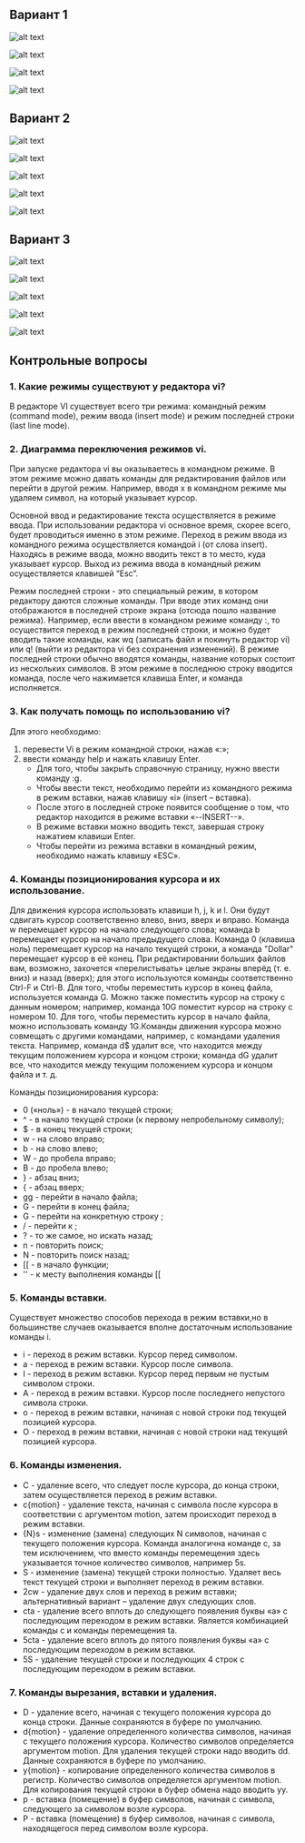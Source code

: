 ## Вариант 1
![alt text](image.png)

![alt text](image-1.png)

![alt text](image-2.png)

![alt text](image-3.png)

## Вариант 2
![alt text](image-4.png)

![alt text](image-5.png)

![alt text](image-6.png)

![alt text](image-7.png)

![alt text](image-8.png)

## Вариант 3
![alt text](image-9.png)

![alt text](image-10.png)

![alt text](image-11.png)

![alt text](image-12.png)

![alt text](image-13.png)

## Контрольные вопросы
### 1. Какие режимы существуют у редактора vi?
В редакторе VI существует всего три режима: командный режим (command mode), режим ввода (insert mode) и режим последней строки (last line mode).
### 2. Диаграмма переключения режимов vi.
При запуске редактора vi вы оказываетесь в командном режиме. В этом режиме можно давать команды для редактирования файлов или перейти в другой режим. Например, вводя x в командном режиме мы удаляем символ, на который указывает курсор.

Основной ввод и редактирование текста осуществляется в режиме ввода. При использовании редактора vi основное время, скорее всего, будет проводиться именно в этом режиме. Переход в режим ввода из командного режима осуществляется командой i (от слова insert). Находясь в режиме ввода, можно вводить текст в то место, куда указывает курсор. Выход из режима ввода в командный режим осуществляется клавишей “Esc”.

Режим последней строки - это специальный режим, в котором редактору даются сложные команды. При вводе этих команд они отображаются в последней строке экрана (отсюда пошло название режима). Например, если ввести в командном режиме команду :, то осуществится переход в режим последней строки, и можно будет вводить такие команды, как wq (записать файл и покинуть редактор vi) или q! (выйти из редактора vi без сохранения изменений). В режиме последней строки обычно вводятся команды, название которых состоит из нескольких символов. В этом режиме в последнюю строку вводится команда, после чего нажимается клавиша Enter, и команда исполняется.
### 3. Как получать помощь по использованию vi?
Для этого необходимо:
1. перевести Vi в режим командной строки, нажав «:»;
2. ввести команду help и нажать клавишу Enter.
    - Для того, чтобы закрыть справочную страницу, нужно ввести команду :g.
    - Чтобы ввести текст, необходимо перейти из командного режима в режим вставки, нажав клавишу «i» (insert – вставка).
    - После этого в последней строке появится сообщение о том, что редактор находится в режиме вставки «--INSERT--».
    - В режиме вставки можно вводить текст, завершая строку нажатием клавиши Enter.
    - Чтобы перейти из режима вставки в командный режим, необходимо нажать клавишу «ESC».
### 4. Команды позиционирования курсора и их использование.
Для движения курсора использовать клавиши h, j, k и l. Они будут сдвигать курсор соответственно влево, вниз, вверх и вправо. Команда w перемещает курсор на начало следующего слова; команда b перемещает курсор на начало предыдущего слова. Команда 0 (клавиша ноль) перемещает курсор на начало текущей строки, а команда "Dollar" перемещает курсор в её конец. При редактировании больших файлов вам, возможно, захочется «перелистывать» целые экраны вперёд (т. е. вниз) и назад (вверх); для этого используются команды соответственно Ctrl-F и Ctrl-B. Для того, чтобы переместить курсор в конец файла, используется команда G. Можно также поместить курсор на строку с данным номером; например, команда 10G поместит курсор на строку с номером 10. Для того, чтобы переместить курсор в начало файла, можно использовать команду 1G.Команды движения курсора можно совмещать с другими командами, например, с командами удаления текста. Например, команда d$ удалит все, что находится между текущим положением курсора и концом строки; команда dG удалит все, что находится между текущим положением курсора и концом файла и т. д.

Команды позиционирования курсора:
- 0 («ноль») - в начало текущей строки;
- ^ - в начало текущей строки (к первому непробельному символу);
- $ - в конец текущей строки;
- w - на слово вправо;
- b - на слово влево;
- W - до пробела вправо;
- B - до пробела влево;
- } - абзац вниз;
- { - абзац вверх;
- gg - перейти в начало файла;
- G - перейти в конец файла;
- G - перейти на конкретную строку ;
- / - перейти к ;
- ? - то же самое, но искать назад;
- n - повторить поиск;
- N - повторить поиск назад;
- [[ - в начало функции;
- '' - к месту выполнения команды [[
### 5. Команды вставки.
Существует множество способов перехода в режим вставки,но в большинстве случаев оказывается вполне достаточным использование команды i.
- i - переход в режим вставки. Курсор перед символом.
- a - переход в режим вставки. Курсор после символа.
- I - переход в режим вставки. Курсор перед первым не пустым символом строки.
- A - переход в режим вставки. Курсор после последнего непустого символа строки.
- o - переход в режим вставки, начиная с новой строки под текущей позицией курсора.
- O - переход в режим вставки, начиная с новой строки над текущей позицией курсора.
### 6. Команды изменения.
- C - удаление всего, что следует после курсора, до конца строки, затем осуществляется переход в режим вставки.
- c{motion} - удаление текста, начиная с символа после курсора в соответствии с аргументом motion, затем происходит переход в режим вставки.
- {N}s - изменение (замена) следующих N символов, начиная с текущего положения курсора. Команда аналогична команде c, за тем исключением, что вместо команды перемещения здесь указывается точное количество символов, например 5s.
- S - изменение (замена) текущей строки полностью. Удаляет весь текст текущей строки и выполняет переход в режим вставки.
- 2cw - удаление двух слов и переход в режим вставки; альтернативный вариант – удаление двух следующих слов.
- cta - удаление всего вплоть до следующего появления буквы «а» с последующим переходом в режим вставки. Является комбинацией команды c и команды перемещения ta.
- 5cta - удаление всего вплоть до пятого появления буквы «а» с последующим переходом в режим вставки.
- 5S - удаление текущей строки и последующих 4 строк с последующим переходом в режим вставки.
### 7. Команды вырезания, вставки и удаления.
- D - удаление всего, начиная с текущего положения курсора до конца строки. Данные сохраняются в буфере по умолчанию.
- d{motion} - удаление определенного количества символов, начиная с текущего положения курсора. Количество символов определяется аргументом motion. Для удаления текущей строки надо вводить dd. Данные сохраняются в буфере по умолчанию.
- y{motion} - копирование определенного количества символов в регистр. Количество символов определяется аргументом motion. Для копирования текущей строки в буфер обмена надо вводить yy.
- p - вставка (помещение) в буфер символов, начиная с символа, следующего за символом возле курсора.
- P - вставка (помещение) в буфер символов, начиная с символа, находящегося перед символом возле курсора.
